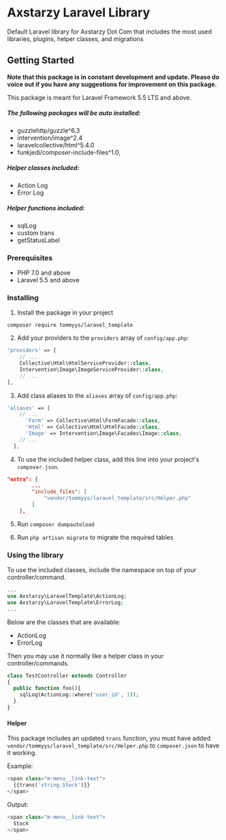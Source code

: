 # Axstarzy Laravel Library

Default Laravel library for Axstarzy Dot Com that includes the most used libraries, plugins, helper classes, and migrations

## Getting Started

**Note that this package is in constant development and update. Please do voice out if you have any suggestions for improvement on this package.**

This package is meant for Laravel Framework 5.5 LTS and above.

##### The following packages will be auto installed:
- guzzlehttp/guzzle^6.3
- intervention/image^2.4
- laravelcollective/html^5.4.0
- funkjedi/composer-include-files^1.0,


##### Helper classes included:
- Action Log
- Error Log

##### Helper functions included:
- sqlLog
- custom trans
- getStatusLabel

### Prerequisites

- PHP 7.0 and above
- Laravel 5.5 and above

### Installing

1. Install the package in your project
```
composer require tommyys/laravel_template
```

2. Add your providers to the `providers` array of `config/app.php`:
```php
'providers' => [
    // ...
    Collective\Html\HtmlServiceProvider::class,
    Intervention\Image\ImageServiceProvider::class,
    // ...
],
```

3. Add class aliases to the `aliases` array of `config/app.php`:
```php
'aliases' => [
    // ...
      'Form' => Collective\Html\FormFacade::class,
      'Html' => Collective\Html\HtmlFacade::class,
      'Image' => Intervention\Image\Facades\Image::class,
    // ...
  ],
```

4. To use the included helper class, add this line into your project's `composer.json`.

```json
"extra": {
        ...
        "include_files": [
            "vendor/tommyys/laravel_template/src/Helper.php"
        ]
    },
```

5. Run `composer dumpautoload` 

6. Run `php artisan migrate` to migrate the required tables

### Using the library

To use the included classes, include the namespace on top of your controller/command.

```php
...
use Axstarzy\LaravelTemplate\ActionLog;
use Axstarzy\LaravelTemplate\ErrorLog;
...
```

Below are the classes that are available:
- ActionLog
- ErrorLog

Then you may use it normally like a helper class in your controller/commands.

```php
class TestController extends Controller
{
  public function foo(){
    sqlLog(ActionLog::where('user_id', 1));
  }
}
```

#### Helper

This package includes an updated `trans` function, you must have added `vendor/tommyys/laravel_template/src/Helper.php` to `composer.json` to have it working.

Example:
```php
<span class="m-menu__link-text">
  {{trans('string.Stock')}}
</span>
```

Output:
```php
<span class="m-menu__link-text">
  Stock
</span>
```
